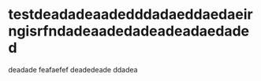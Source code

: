 # testdeadadeaadedddadaeddaedaeirngisrfndadeaadedadeadeadaedaded
deadade
feafaefef
deadedeade
ddadea
